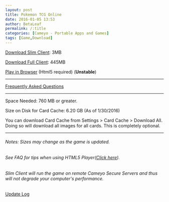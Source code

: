 ```yaml
---
layout: post
title: Pokemon TCG Online
date: 2016-01-05 13:53
author: BetaLeaf
permalink: /:title
categories: [Cameyo - Portable Apps and Games]
tags: [Game,Download]
---
```


<a href="https://online.cameyo.com/apps/635888631888786649/clientexe">Download Slim Client</a>: 3MB

<a href="https://dl.dropboxusercontent.com/u/350004313/CDN/dl/cameyo/Pokemon TCG Online.cameyo.exe" target="_blank">Download Full Client</a>: 445MB 

<a href="https://online.cameyo.com/apps/635888631888786649/play" target="_blank">Play in Browser</a> (Html5 required) (**Unstable**)

***

<a href="https://betaleaf.net/cameyo-faq/" target="_blank">Frequently Asked Questions</a>

***

Space Needed: 760 MB or greater.

Size on Disk for Card Cache: 6.20 GB (As of 1/30/2016)

You can download Card Cache from Settings &gt; Card Cache &gt; Download All. Doing so will download all images for all cards. This is completely optional.

***  

###### Notes: Sizes may change as the game is updated.  

###### See FAQ for tips when using HTML5 Player(<a href="https://betaleaf.net/cameyo-faq/#UnstableHTML5" target="_blank">Click here</a>).  

###### Slim Client will run the game on remote Cameyo Secure Servers and thus will not degrade your computer's performance.  

[Update Log](/Pokemon-TCG-Online-Update-Log)